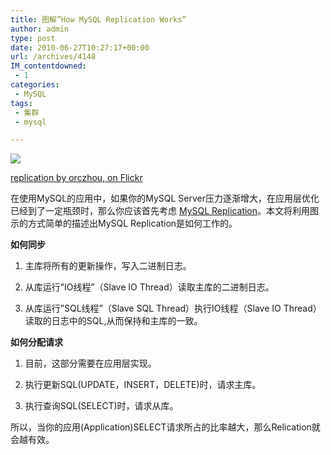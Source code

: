 ```yaml
---
title: 图解”How MySQL Replication Works”
author: admin
type: post
date: 2010-06-27T10:27:17+00:00
url: /archives/4148
IM_contentdowned:
 - 1
categories:
 - MySQL
tags:
 - 集群
 - mysql

---
```


[![](https://blogstatic.haohtml.com//uploads/2023/09/3455232156_dc09e11b22_o.jpg)](http://blog.haohtml.com/wp-content/uploads/2010/06/3455232156_dc09e11b22_o.jpg)

[replication by orczhou, on Flickr](http://www.flickr.com/photos/26825745@N06/3455232156/ "replication by orczhou, on Flickr")

在使用MySQL的应用中，如果你的MySQL Server压力逐渐增大，在应用层优化已经到了一定瓶颈时，那么你应该首先考虑 [MySQL Replication](http://dev.mysql.com/doc/refman/5.0/en/replication.html)。本文将利用图示的方式简单的描述出MySQL Replication是如何工作的。

**如何同步**

1. 主库将所有的更新操作，写入二进制日志。

2. 从库运行”IO线程”（Slave IO Thread）读取主库的二进制日志。

3. 从库运行”SQL线程”（Slave SQL Thread）执行IO线程（Slave IO Thread）读取的日志中的SQL,从而保持和主库的一致。


**如何分配请求**

1. 目前，这部分需要在应用层实现。

2. 执行更新SQL(UPDATE，INSERT，DELETE)时，请求主库。

3. 执行查询SQL(SELECT)时，请求从库。


所以，当你的应用(Application)SELECT请求所占的比率越大，那么Relication就会越有效。